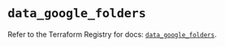 # `data_google_folders`

Refer to the Terraform Registry for docs: [`data_google_folders`](https://registry.terraform.io/providers/hashicorp/google-beta/5.36.0/docs/data-sources/google_folders).
